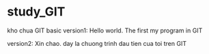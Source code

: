 # study_GIT
kho chua GIT basic
version1: Hello world. The first my program in GIT

version2: Xin chao. day la chuong trinh dau tien cua toi tren GIT
